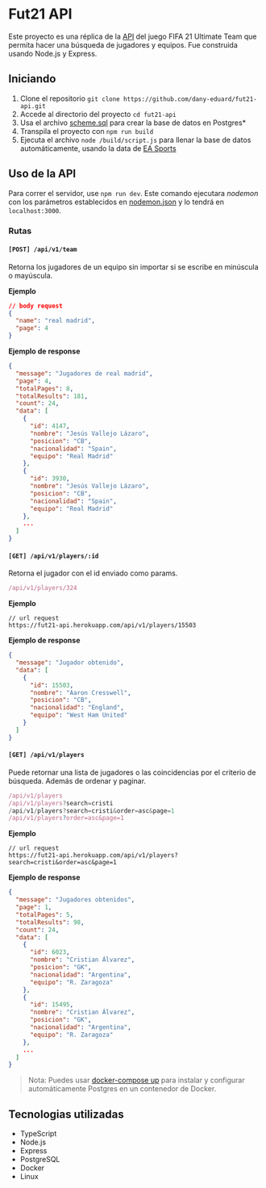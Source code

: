 # Fut21 API

Este proyecto es una réplica de la [API](https://www.easports.com/fifa/ultimate-team/api/fut/item) del juego FIFA 21 Ultimate Team que permita hacer una búsqueda de jugadores y equipos. Fue construida usando Node.js y Express.

## Iniciando

1. Clone el repositorio `git clone https://github.com/dany-eduard/fut21-api.git`
2. Accede al directorio del proyecto `cd fut21-api`
3. Usa el archivo [scheme.sql](https://github.com/dany-eduard/fut21-api/blob/main/database/scheme.sql) para crear la base de datos en Postgres\*
4. Transpila el proyecto con `npm run build`
5. Ejecuta el archivo `node /build/script.js` para llenar la base de datos automáticamente, usando la data de [EA Sports](https://www.easports.com/fifa/ultimate-team/api/fut/item)

## Uso de la API

Para correr el servidor, use `npm run dev`. Este comando ejecutara _nodemon_ con los parámetros establecidos en [nodemon.json](https://github.com/dany-eduard/fut21-api/blob/main/nodemon.json) y lo tendrá en `localhost:3000`.

### Rutas

#### **`[POST] /api/v1/team`** 
Retorna los jugadores de un equipo sin importar si se escribe en minúscula o mayúscula.

**Ejemplo**

```json
// body request
{
  "name": "real madrid",
  "page": 4
}
```

**Ejemplo de response**

```json
{
  "message": "Jugadores de real madrid",
  "page": 4,
  "totalPages": 8,
  "totalResults": 181,
  "count": 24,
  "data": [
    {
      "id": 4147,
      "nombre": "Jesús Vallejo Lázaro",
      "posicion": "CB",
      "nacionalidad": "Spain",
      "equipo": "Real Madrid"
    },
    {
      "id": 3930,
      "nombre": "Jesús Vallejo Lázaro",
      "posicion": "CB",
      "nacionalidad": "Spain",
      "equipo": "Real Madrid"
    },
    ...
  ]
}
```

#### **`[GET] /api/v1/players/:id`** 
Retorna el jugador con el id enviado como params.

```js
/api/v1/players/324
```

**Ejemplo**

```nodejs
// url request
https://fut21-api.herokuapp.com/api/v1/players/15503
```

**Ejemplo de response**

```json
{
  "message": "Jugador obtenido",
  "data": [
    {
      "id": 15503,
      "nombre": "Aaron Cresswell",
      "posicion": "CB",
      "nacionalidad": "England",
      "equipo": "West Ham United"
    }
  ]
}
```

#### **`[GET] /api/v1/players`** 
Puede retornar una lista de jugadores o las coincidencias por el criterio de búsqueda. Además de ordenar y paginar.

```js
/api/v1/players
/api/v1/players?search=cristi
/api/v1/players?search=cristi&order=asc&page=1
/api/v1/players?order=asc&page=1
```

**Ejemplo**

```nodejs
// url request
https://fut21-api.herokuapp.com/api/v1/players?search=cristi&order=asc&page=1
```

**Ejemplo de response**

```json
{
  "message": "Jugadores obtenidos",
  "page": 1,
  "totalPages": 5,
  "totalResults": 98,
  "count": 24,
  "data": [
    {
      "id": 6023,
      "nombre": "Cristian Álvarez",
      "posicion": "GK",
      "nacionalidad": "Argentina",
      "equipo": "R. Zaragoza"
    },
    {
      "id": 15495,
      "nombre": "Cristian Álvarez",
      "posicion": "GK",
      "nacionalidad": "Argentina",
      "equipo": "R. Zaragoza"
    },
    ...
  ]
}
```

> Nota: Puedes usar [docker-compose up](https://github.com/dany-eduard/fut21-api/blob/main/docker-compose.yml) para instalar y configurar automáticamente Postgres en un contenedor de Docker.

## Tecnologias utilizadas

- TypeScript
- Node.js
- Express
- PostgreSQL
- Docker
- Linux
